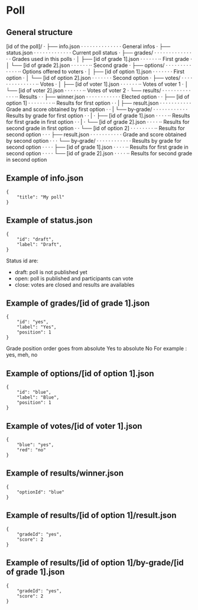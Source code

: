 # Poll

## General structure

[id of the poll]/
· ├── info.json · · · · · · · · · · · · · · General infos
· ├── status.json · · · · · · · · · · · · · Current poll status
· ├── grades/ · · · · · · · · · · · · · · · Grades used in this polls
· │ ├── [id of grade 1].json · · · · · · ·· First grade
· │ └── [id of grade 2].json · · · · · · ·· Second grade
· ├── options/ · · · · · · · · · · · · · ·· Options offered to voters
· │ ├── [id of option 1].json · · · · · · · First option
· │ └── [id of option 2].json · · · · · · · Second option
· ├── votes/ · · · · · · · · · · · · · · ·· Votes
· │ ├── [id of voter 1].json · · · · · · ·· Votes of voter 1
· │ └── [id of voter 2].json · · · · · · ·· Votes of voter 2
· └── results/ · · · · · · · · · · · · · ·· Results
· · ├── winner.json · · · · · · · · · · · · Elected option
· · ├── [id of option 1] · · · · · · · · ·· Results for first option
· · | ├── result.json · · · · · · · · · · · Grade and score obtained by first option
· · | └── by-grade/ · · · · · · · · · · · · Results by grade for first option
· · | · ├── [id of grade 1].json · · · · ·· Results for first grade in first option
· · | · └── [id of grade 2].json · · · · ·· Results for second grade in first option
· · └── [id of option 2] · · · · · · · · ·· Results for second option
· · · ├── result.json · · · · · · · · · · · Grade and score obtained by second option
· · · └── by-grade/ · · · · · · · · · · · · Results by grade for second option
· · · · ├── [id of grade 1].json · · · · ·· Results for first grade in second option
· · · · └── [id of grade 2].json · · · · ·· Results for second grade in second option

## Example of info.json

```
{
    "title": "My poll"
}
```

## Example of status.json

```
{
    "id": "draft",
    "label": "Draft",
}
```

Status id are:

- draft: poll is not published yet
- open: poll is published and participants can vote
- close: votes are closed and results are availables

## Example of grades/[id of grade 1].json

```
{
    "id": "yes",
    "label": "Yes",
    "position": 1
}
```

Grade position order goes from absolute Yes to absolute No
For example : yes, meh, no

## Example of options/[id of option 1].json

```
{
    "id": "blue",
    "label": "Blue",
    "position": 1
}
```

## Example of votes/[id of voter 1].json

```
{
    "blue": "yes",
    "red": "no"
}
```

## Example of results/winner.json

```
{
    "optionId": "blue"
}
```

## Example of results/[id of option 1]/result.json

```
{
    "gradeId": "yes",
    "score": 2
}
```

## Example of results/[id of option 1]/by-grade/[id of grade 1].json

```
{
    "gradeId": "yes",
    "score": 2
}
```
